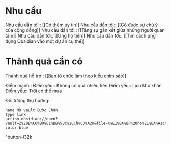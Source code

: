 # Nhu cầu
Nhu cầu dẫn tới:: [[Có thêm uy tín]]
Nhu cầu dẫn tới:: [[Có được sự chú ý của cộng đồng]]
Nhu cầu dẫn tới:: [[Tăng sự gắn kết giữa những người quan tâm]]
Nhu cầu dẫn tới:: [[Ủng hộ tiền]]
Nhu cầu dẫn tới:: [[Tìm cách ứng dụng Obsidian vào một dự án cụ thể]]

# Thành quả cần có

Thành quả hỗ trợ:: [[Ban tổ chức làm theo kiểu chim sáo]]

Điểm mạnh::
Điểm yếu:: Không có quá nhiều tiền
Điểm yếu:: Lịch khó khăn
Điểm yếu:: Trời có thể mưa

Đối tượng thụ hưởng:: 

```button
name Mở vault Bước Chân
type link
action obsidian://open?vault=Z%20B%C6%B0%E1%BB%9Bc%20Ch%C3%A2n&file=K%E1%BA%BF%20ho%E1%BA%A1ch
color blue
```
^button-i32k